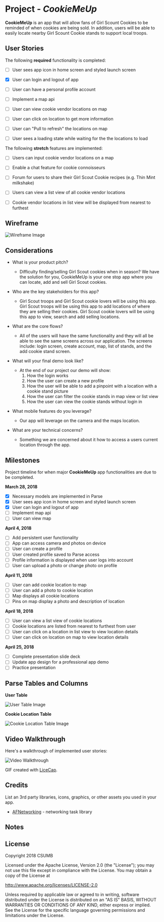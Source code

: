# Project - *CookieMeUp*

**CookieMeUp** is an app that will allow fans of Girl Scount Cookies to be reminded of when cookies are being sold. In addition, users will be able to easily locate nearby Girl Scount Cookie stands to support local troops.



## User Stories

The following **required** functionality is completed:

- [ ] User sees app icon in home screen and styled launch screen
- [x] User can login and logout of app
- [ ] User can have a personal profile account
- [ ] Implement a map api
- [ ] User can view cookie vendor locations on map
- [ ] User can click on location to get more information
- [ ] User can "Pull to refresh" the locations on map
- [ ] User sees a loading state while waiting for the the locations to load



The following **stretch** features are implemented:

- [ ] Users can input cookie vendor locations on a map
- [ ] Enable a chat feature for cookie connoisseurs
- [ ] Forum for users to share their Girl Scout Cookie recipes (e.g. Thin Mint milkshake)
- [ ] Users can view a list view of all cookie vendor locations
- [ ] Cookie vendor locations in list view will  be displayed from nearest to furthest


## Wireframe

![Wireframe Image](https://raw.githubusercontent.com/CSUMB-CST495-Group-1/CookieMeUp/master/images/cookieMeUp.png)


## Considerations

* What is your product pitch?
    * Difficulty finding/selling Girl Scout cookies when in season? We have the solution for you, CookieMeUp is your one stop app where you can locate, add and sell Girl Scout cookies.
* Who are the key stakeholders for this app?
     * Girl Scout troops and Girl Scout cookie lovers will be using this app. Girl Scout troops will be using this app to add locations of where they are selling their cookies. Girl Scout cookie lovers will be using this app to view, search and add selling locations.
* What are the core flows?
     * All of the users will have the same functionality and they will all be able to see the same screens across our application. The screens include: login screen, create account, map, list of stands, and the add cookie stand screen.

* What will your final demo look like?
    * At the end of our project our demo will show:
        1. How the login works
        2. How the user can create a new profile
        3. How the user will be able to add a pinpoint with a location with a cookie stand picture
        4. How the user can filter the cookie stands in map view or list view
        5. How the user can view the cookie stands without login in

* What mobile features do you leverage?
    * Our app will leverage on the camera and the maps location.

* What are your technical concerns?
    * Something we are concerned about it how to access a users current location through the app.


## Milestones
Project timeline for when major **CookieMeUp** app functionalities are due to be completed.


**March 28, 2018**
- [x] Necessary models are implemented in Parse
- [X] User sees app icon in home screen and styled launch screen
- [x] User can login and logout of app
- [ ] Implement map api
- [ ] User can view map

**April 4, 2018**
- [ ] Add persistent user functionality
- [ ] App can access camera and photos on device
- [ ] User can create a profile
- [ ] User created profile saved to Parse access
- [ ] Profile information is displayed when user logs into account
- [ ] User can upload a photo or change photo on profile

**April 11, 2018**
- [ ] User can add cookie location to map
- [ ] User can add a photo to cookie location
- [ ] Map displays all cookie locations
- [ ] Pins on map display a photo and description of location

**April 18, 2018**
- [ ] User can view a list view of cookie locations
- [ ] Cookie locations are listed from nearest to furthest from user
- [ ] User can click on a location in list view to view location details
- [ ] User can click on location on map to view location details

**April 25, 2018**
- [ ] Complete presentation slide deck
- [ ] Update app design for a professional app demo
- [ ] Practice presentation

## Parse Tables and Columns
**User Table**

![User Table Image](https://raw.githubusercontent.com/CSUMB-CST495-Group-1/CookieMeUp/master/images/userTable.png)


**Cookie Location Table**

![Cookie Location Table Image](https://raw.githubusercontent.com/CSUMB-CST495-Group-1/CookieMeUp/master/images/cookieLocationTable.png)


## Video Walkthrough

Here's a walkthrough of implemented user stories:

<img src='http://i.imgur.com/link/to/your/gif/file.gif' title='Video Walkthrough' width='' alt='Video Walkthrough' />

GIF created with [LiceCap](http://www.cockos.com/licecap/).

## Credits

List an 3rd party libraries, icons, graphics, or other assets you used in your app.

- [AFNetworking](https://github.com/AFNetworking/AFNetworking) - networking task library


## Notes



## License

Copyright 2018 CSUMB

Licensed under the Apache License, Version 2.0 (the "License");
you may not use this file except in compliance with the License.
You may obtain a copy of the License at

http://www.apache.org/licenses/LICENSE-2.0

Unless required by applicable law or agreed to in writing, software
distributed under the License is distributed on an "AS IS" BASIS,
WITHOUT WARRANTIES OR CONDITIONS OF ANY KIND, either express or implied.
See the License for the specific language governing permissions and
limitations under the License.
